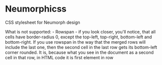 # Neumorphicss
CSS stylesheet for Neumorph design


What is not supported:
    - Rowspan - if you look closer, you'll notice, that all cells have border-radius 0, except the top-left, top-right, bottom-left and bottom-right. If you use rowspan in the way that the merged rows will include the last one, then the second cell in the last row gets its bottom-left corner rounded. It is, because what you see in the document as a second cell in that row, in HTML code it is first <td> element in row